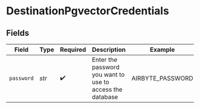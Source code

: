 # DestinationPgvectorCredentials


## Fields

| Field                                                     | Type                                                      | Required                                                  | Description                                               | Example                                                   |
| --------------------------------------------------------- | --------------------------------------------------------- | --------------------------------------------------------- | --------------------------------------------------------- | --------------------------------------------------------- |
| `password`                                                | *str*                                                     | :heavy_check_mark:                                        | Enter the password you want to use to access the database | AIRBYTE_PASSWORD                                          |